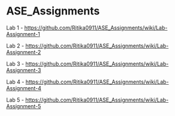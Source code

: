 # ASE_Assignments
Lab 1 - https://github.com/Ritika0911/ASE_Assignments/wiki/Lab-Assignment-1

Lab 2 - https://github.com/Ritika0911/ASE_Assignments/wiki/Lab-Assignment-2

Lab 3 - https://github.com/Ritika0911/ASE_Assignments/wiki/Lab-Assignment-3

Lab 4 - https://github.com/Ritika0911/ASE_Assignments/wiki/Lab-Assignment-4

Lab 5 - https://github.com/Ritika0911/ASE_Assignments/wiki/Lab-Assignment-5
